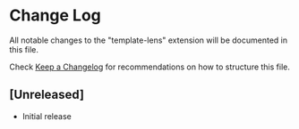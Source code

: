 # Change Log

All notable changes to the "template-lens" extension will be documented in this file.

Check [Keep a Changelog](http://keepachangelog.com/) for recommendations on how to structure this file.

## [Unreleased]

- Initial release